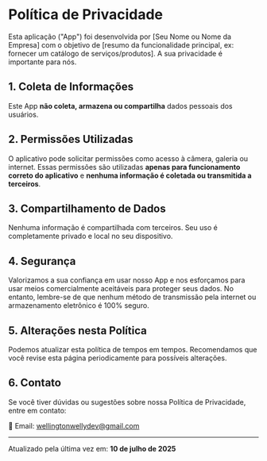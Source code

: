 # Política de Privacidade

Esta aplicação ("App") foi desenvolvida por [Seu Nome ou Nome da Empresa] com o objetivo de [resumo da funcionalidade principal, ex: fornecer um catálogo de serviços/produtos]. A sua privacidade é importante para nós.

## 1. Coleta de Informações

Este App **não coleta, armazena ou compartilha** dados pessoais dos usuários.

## 2. Permissões Utilizadas

O aplicativo pode solicitar permissões como acesso à câmera, galeria ou internet. Essas permissões são utilizadas **apenas para funcionamento correto do aplicativo** e **nenhuma informação é coletada ou transmitida a terceiros**.

## 3. Compartilhamento de Dados

Nenhuma informação é compartilhada com terceiros. Seu uso é completamente privado e local no seu dispositivo.

## 4. Segurança

Valorizamos a sua confiança em usar nosso App e nos esforçamos para usar meios comercialmente aceitáveis para proteger seus dados. No entanto, lembre-se de que nenhum método de transmissão pela internet ou armazenamento eletrônico é 100% seguro.

## 5. Alterações nesta Política

Podemos atualizar esta política de tempos em tempos. Recomendamos que você revise esta página periodicamente para possíveis alterações.

## 6. Contato

Se você tiver dúvidas ou sugestões sobre nossa Política de Privacidade, entre em contato:

📧 Email: wellingtonwellydev@gmail.com

---

Atualizado pela última vez em: **10 de julho de 2025**
